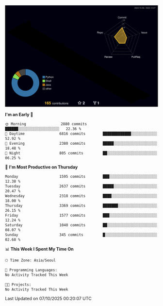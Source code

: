 <!-- ![Header](./github-header-image.png) -->

<!-- <div align="center">
  <img src="https://ziadoua.github.io/m3-Markdown-Badges/badges/FastAPI/fastapi1.svg" />&nbsp
  <img src="https://ziadoua.github.io/m3-Markdown-Badges/badges/Git/git1.svg" />&nbsp
  <img src="https://ziadoua.github.io/m3-Markdown-Badges/badges/Linux/linux2.svg" />&nbsp
  <img src="https://ziadoua.github.io/m3-Markdown-Badges/badges/PostgreSQL/postgresql3.svg" />&nbsp
  <img src="https://ziadoua.github.io/m3-Markdown-Badges/badges/Python/python3.svg" />&nbsp
</div> -->

![](./profile-3d-contrib/profile-night-rainbow.svg)

<!--START_SECTION:waka-->
**I'm an Early 🐤** 

```text
🌞 Morning                2880 commits        ██████░░░░░░░░░░░░░░░░░░░   22.36 % 
🌆 Daytime                6816 commits        █████████████░░░░░░░░░░░░   52.92 % 
🌃 Evening                2380 commits        █████░░░░░░░░░░░░░░░░░░░░   18.48 % 
🌙 Night                  805 commits         ██░░░░░░░░░░░░░░░░░░░░░░░   06.25 % 
```
📅 **I'm Most Productive on Thursday** 

```text
Monday                   1595 commits        ███░░░░░░░░░░░░░░░░░░░░░░   12.38 % 
Tuesday                  2637 commits        █████░░░░░░░░░░░░░░░░░░░░   20.47 % 
Wednesday                2318 commits        ████░░░░░░░░░░░░░░░░░░░░░   18.00 % 
Thursday                 3369 commits        ███████░░░░░░░░░░░░░░░░░░   26.15 % 
Friday                   1577 commits        ███░░░░░░░░░░░░░░░░░░░░░░   12.24 % 
Saturday                 1040 commits        ██░░░░░░░░░░░░░░░░░░░░░░░   08.07 % 
Sunday                   345 commits         █░░░░░░░░░░░░░░░░░░░░░░░░   02.68 % 
```


📊 **This Week I Spent My Time On** 

```text
🕑︎ Time Zone: Asia/Seoul

💬 Programming Languages: 
No Activity Tracked This Week

🐱‍💻 Projects: 
No Activity Tracked This Week
```


 Last Updated on 07/10/2025 00:20:07 UTC
<!--END_SECTION:waka-->




